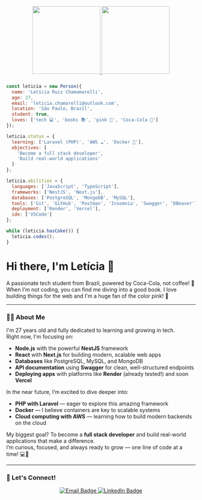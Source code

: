 <div align="center">
  <a href="https://github.com/Leticia-Chamarelli">
    <img height="180em" src="https://github-readme-stats.vercel.app/api?username=Leticia-Chamarelli&show_icons=true&theme=radical&include_all_commits=true&count_private=true&hide_border=true&title_color=ff69b4&icon_color=ff69b4"/>
  </a>
  <a href="https://github.com/Leticia-Chamarelli">
    <img height="180em" src="https://github-readme-stats.vercel.app/api/top-langs/?username=Leticia-Chamarelli&layout=compact&langs_count=7&theme=radical&hide_border=true&title_color=ff69b4"/>
  </a>
</div>

###

```js
const leticia = new Person({
  name: 'Letícia Ruiz Chamamarelli',
  age: 27,
  email: 'leticia.chamarelli@outlook.com',
  location: 'São Paulo, Brazil',
  student: true,
  loves: ['tech 💻', 'books 📚', 'pink 🌸', 'Coca-Cola 🥤']
});

leticia.status = {
  learning: ['Laravel (PHP)', 'AWS ☁️', 'Docker 🐳'],
  objectives: [
    'Become a full stack developer',
    'Build real-world applications'
  ]
};

leticia.abilities = {
  languages: ['JavaScript', 'TypeScript'],
  frameworks: ['NestJS', 'Next.js'],
  databases: ['PostgreSQL', 'MongoDB', 'MySQL'],
  tools: ['Git', 'GitHub', 'Postman', 'Insomnia', 'Swagger', 'DBeaver'],
  deployment: ['Render', 'Vercel'],
  ide: ['VSCode']
};

while (leticia.hasCoke()) {
  leticia.codes();
}
```

<div>
  <h1>Hi there, I'm Letícia 👋</h1>
</div>

<p>
  A passionate tech student from Brazil, powered by Coca-Cola, not coffee! 🥤<br/>
  When I'm not coding, you can find me diving into a good book. I love building things for the web and I'm a huge fan of the color pink! 🌸
</p>

---

### 👩‍💻 About Me

I'm 27 years old and fully dedicated to learning and growing in tech.  
Right now, I'm focusing on:

- **Node.js** with the powerful **NestJS** framework  
- **React** with **Next.js** for building modern, scalable web apps  
- **Databases** like PostgreSQL, MySQL, and MongoDB  
- **API documentation** using **Swagger** for clean, well-structured endpoints  
- **Deploying apps** with platforms like **Render** (already tested!) and soon **Vercel**

In the near future, I’m excited to dive deeper into:

- **PHP with Laravel** — eager to explore this amazing framework  
- **Docker** — I believe containers are key to scalable systems  
- **Cloud computing with AWS** — learning how to build modern backends on the cloud

My biggest goal? To become a **full stack developer** and build real-world applications that make a difference.  
I’m curious, focused, and always ready to grow — one line of code at a time! 💻🌸

---

### 💬 Let's Connect!

<p align="center">
  <a href="mailto:leticia.chamarelli@outlook.com">
    <img src="https://img.shields.io/badge/Email-ff69b4?style=flat-square&logo=microsoftoutlook&logoColor=white" alt="Email Badge"/>
  </a>
  <a href="https://br.linkedin.com/in/let%C3%ADciachamarelli" target="_blank">
    <img src="https://img.shields.io/badge/LinkedIn-0077B5?style=flat-square&logo=linkedin&logoColor=white" alt="LinkedIn Badge"/>
  </a>
</p>
